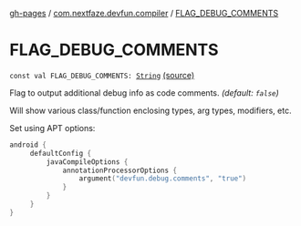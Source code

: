 [gh-pages](../index.md) / [com.nextfaze.devfun.compiler](index.md) / [FLAG_DEBUG_COMMENTS](./-f-l-a-g_-d-e-b-u-g_-c-o-m-m-e-n-t-s.md)

# FLAG_DEBUG_COMMENTS

`const val FLAG_DEBUG_COMMENTS: `[`String`](https://kotlinlang.org/api/latest/jvm/stdlib/kotlin/-string/index.html) [(source)](https://github.com/NextFaze/dev-fun/tree/master/devfun-compiler/src/main/java/com/nextfaze/devfun/compiler/Compiler.kt#L67)

Flag to output additional debug info as code comments. *(default: `false`)*

Will show various class/function enclosing types, arg types, modifiers, etc.

Set using APT options:

``` kotlin
android {
     defaultConfig {
         javaCompileOptions {
             annotationProcessorOptions {
                 argument("devfun.debug.comments", "true")
             }
         }
     }
}
```

